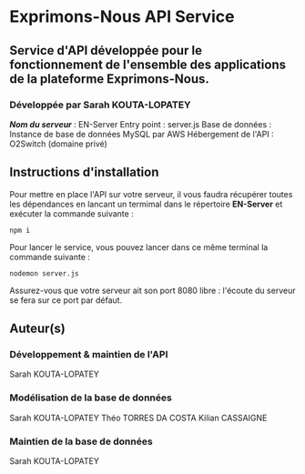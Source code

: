 # Exprimons-Nous API Service
## Service d'API développée pour le fonctionnement de l'ensemble des applications de la plateforme Exprimons-Nous.
### Développée par Sarah KOUTA-LOPATEY

_**Nom du serveur**_ : EN-Server
Entry point : server.js
Base de données : Instance de base de données MySQL par AWS
Hébergement de l'API : O2Switch (domaine privé)

## Instructions d'installation
Pour mettre en place l'API sur votre serveur, il vous faudra récupérer toutes les dépendances en lancant un termimal dans le répertoire **EN-Server** et exécuter la commande suivante :
```
npm i
```

Pour lancer le service, vous pouvez lancer dans ce même terminal la commande suivante :
```
nodemon server.js
```

Assurez-vous que votre serveur ait son port 8080 libre : l'écoute du serveur se fera sur ce port par défaut.

## Auteur(s)
### Développement & maintien de l'API
Sarah KOUTA-LOPATEY

### Modélisation de la base de données
Sarah KOUTA-LOPATEY
Théo TORRES DA COSTA
Kilian CASSAIGNE

### Maintien de la base de données
Sarah KOUTA-LOPATEY
